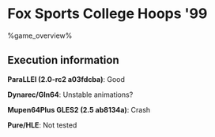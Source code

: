 # Fox Sports College Hoops '99 

%game_overview%

## Execution information

**ParaLLEl (2.0-rc2 a03fdcba)**: Good

**Dynarec/Gln64**: Unstable animations?

**Mupen64Plus GLES2 (2.5 ab8134a)**: Crash

**Pure/HLE**: Not tested